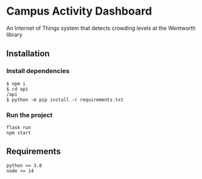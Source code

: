 # Campus Activity Dashboard
An Internet of Things system that detects crowding levels at the Wentworth library
## Installation
### Install dependencies
````
$ npm i
$ cd api
/api
$ python -m pip install -r requirements.txt
````
### Run the project
```
flask run
npm start
```

## Requirements
```
python >= 3.8
node >= 14
```
